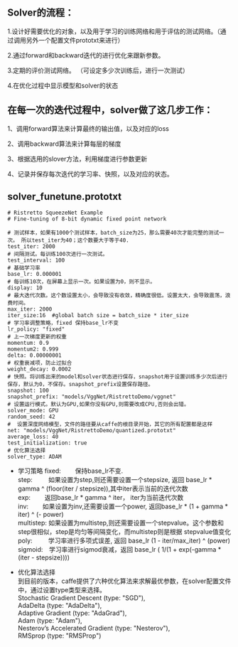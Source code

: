 ## Solver的流程：

1.设计好需要优化的对象，以及用于学习的训练网络和用于评估的测试网络。（通过调用另外一个配置文件prototxt来进行）

2.通过forward和backward迭代的进行优化来跟新参数。

3.定期的评价测试网络。 （可设定多少次训练后，进行一次测试）

4.在优化过程中显示模型和solver的状态

## 在每一次的迭代过程中，solver做了这几步工作：

1、调用forward算法来计算最终的输出值，以及对应的loss

2、调用backward算法来计算每层的梯度

3、根据选用的slover方法，利用梯度进行参数更新

4、记录并保存每次迭代的学习率、快照，以及对应的状态。
## solver_funetune.prototxt
```
# Ristretto SqueezeNet Example
# Fine-tuning of 8-bit dynamic fixed point network

# 测试样本，如果有1000个测试样本，batch_size为25，那么需要40次才能完整的测试一次。 所以test_iter为40；这个数要大于等于40.
test_iter: 2000
# 间隔测试。每训练100次进行一次测试。
test_interval: 100
# 基础学习率
base_lr: 0.000001
# 每训练10次，在屏幕上显示一次。如果设置为0，则不显示。
display: 10
# 最大迭代次数。这个数设置太小，会导致没有收敛，精确度很低。设置太大，会导致震荡，浪费时间。
max_iter: 2000
iter_size:16  #global batch size = batch_size * iter_size
# 学习率调整策略，fixed 保持base_lr不变
lr_policy: "fixed"
# 上一次梯度更新的权重
momentum: 0.9
momentum2: 0.999
delta: 0.00000001
# 权重衰减项，防止过拟合
weight_decay: 0.0002
# 快照。将训练出来的model和solver状态进行保存，snapshot用于设置训练多少次后进行保存，默认为0，不保存。snapshot_prefix设置保存路径。
snapshot: 100
snapshot_prefix: "models/VggNet/RistrettoDemo/vggnet"
# 设置运行模式。默认为GPU,如果你没有GPU,则需要改成CPU,否则会出错。
solver_mode: GPU
random_seed: 42
#  设置深度网络模型，文件的路径要从caffe的根目录开始，其它的所有配置都是这样
net: "models/VggNet/RistrettoDemo/quantized.prototxt"
average_loss: 40
test_initialization: true
# 优化算法选择
solver_type: ADAM
```
- 学习策略
fixed:　　 保持base_lr不变.  
step: 　　 如果设置为step,则还需要设置一个stepsize,  返回 base_lr * gamma ^ (floor(iter / stepsize)),其中iter表示当前的迭代次数  
exp:   　　返回base_lr * gamma ^ iter， iter为当前迭代次数  
inv:　　    如果设置为inv,还需要设置一个power, 返回base_lr * (1 + gamma * iter) ^ (- power)  
multistep: 如果设置为multistep,则还需要设置一个stepvalue。这个参数和step很相似，step是均匀等间隔变化，而multistep则是根据                                   stepvalue值变化  
poly: 　　  学习率进行多项式误差, 返回 base_lr (1 - iter/max_iter) ^ (power)  
sigmoid:　学习率进行sigmod衰减，返回 base_lr ( 1/(1 + exp(-gamma * (iter - stepsize))))   


- 优化算法选择  
到目前的版本，caffe提供了六种优化算法来求解最优参数，在solver配置文件中，通过设置type类型来选择。  
Stochastic Gradient Descent (type: "SGD"),  
AdaDelta (type: "AdaDelta"),  
Adaptive Gradient (type: "AdaGrad"),  
Adam (type: "Adam"),   
Nesterov’s Accelerated Gradient (type: "Nesterov"),  
RMSprop (type: "RMSProp")    
